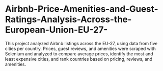 # Airbnb-Price-Amenities-and-Guest-Ratings-Analysis-Across-the-European-Union-EU-27-
This project analyzed Airbnb listings across the EU-27, using data from five cities per country. Prices, guest reviews, and amenities were scraped with Selenium and analyzed to compare average prices, identify the most and least expensive cities, and rank countries based on pricing, reviews, and amenities.
